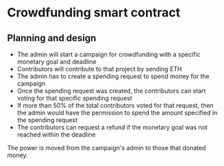 # Crowdfunding smart contract

## Planning and design

- The admin will start a campaign for crowdfunding with a specific monetary goal and deadline
- Contributors will contribute to that project by sending ETH
- The admin has to create a spending request to spend money for the campaign
- Once the spending request was created, the contributors can start voting for that specific spending request
- If more than 50% of the total contributors voted for that request, then the admin would have the permission to spend the amount specified in the spending request
- The contributors can request a refund if the monetary goal was not reached within the deadline

The power is moved from the campaign's admin to those that donated money.